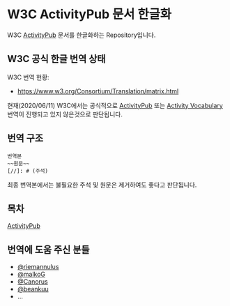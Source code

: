 # W3C ActivityPub 문서 한글화

W3C [ActivityPub](https://www.w3.org/TR/activitypub) 문서를 한글화하는 Repository입니다.

## W3C 공식 한글 번역 상태
W3C 번역 현황:
- https://www.w3.org/Consortium/Translation/matrix.html

현재(2020/06/11) W3C에서는 공식적으로 
[ActivityPub](https://www.w3.org/TR/activitypub/) 또는 
[Activity Vocabulary](https://www.w3.org/TR/activitystreams-vocabulary) 
번역이 진행되고 있지 않은것으로 판단됩니다.

## 번역 구조

```
번역본
~~원문~~
[//]: # (주석)
```
최종 번역본에서는 불필요한 주석 및 원문은 제거하여도 좋다고 판단됩니다.

## 목차
[ActivityPub](ActivityPubContents.md)

## 번역에 도움 주신 분들
- [@riemannulus](https://github.com/riemannulus)
- [@malkoG](https://github.com/malkoG)
- [@Canorus](https://github.com/Canorus)
- [@beankuu](https://github.com/beankuu)
- ...